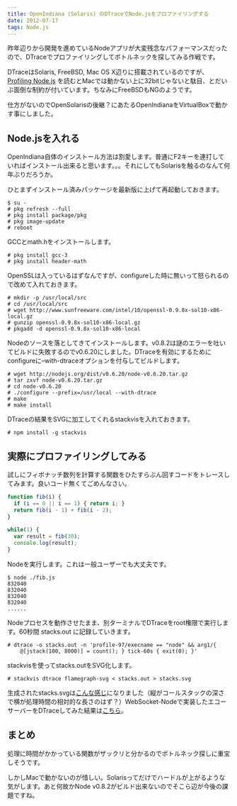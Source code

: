 ```yaml
---
title: OpenIndiana (Solaris) のDTraceでNode.jsをプロファイリングする
date: 2012-07-17
tags: Node.js
---
```


昨年辺りから開発を進めているNodeアプリが大変残念なパフォーマンスだったので、DTraceでプロファイリングしてボトルネックを探してみる作戦です。

DTraceはSolaris, FreeBSD, Mac OS X辺りに搭載されているのですが、[Profiling Node.js](http://blog.nodejs.org/2012/04/25/profiling-node-js/) を読むとMacでは動かない上に32bitじゃないと駄目、とだいぶ面倒な制約が付いています。ちなみにFreeBSDもNGのようです。

仕方がないのでOpenSolarisの後継？にあたるOpenIndianaをVirtualBoxで動かす事にしました。

## Node.jsを入れる

OpenIndiana自体のインストール方法は割愛します。普通にF2キーを連打していればインストール出来ると思います。。。それにしてもSolarisを触るのなんて何年ぶりだろうか。

ひとまずインストール済みパッケージを最新版に上げて再起動しておきます。

```
$ su -
# pkg refresh --full
# pkg install package/pkg
# pkg image-update
# reboot
```

GCCとmath.hをインストールします。

```
# pkg install gcc-3
# pkg install header-math
```

OpenSSLは入っているはずなんですが、configureした時に無いって怒られるので改めて入れておきます。

```
# mkdir -p /usr/local/src
# cd /usr/local/src
# wget http://www.sunfreeware.com/intel/10/openssl-0.9.8x-sol10-x86-local.gz
# gunzip openssl-0.9.8x-sol10-x86-local.gz
# pkgadd -d openssl-0.9.8x-sol10-x86-local
```

Nodeのソースを落としてきてインストールします。v0.8.2は謎のエラーを吐いてビルドに失敗するのでv0.6.20にしました。DTraceを有効にするためにconfigureに–with-dtraceオプションを付与してビルドします。

```
# wget http://nodejs.org/dist/v0.6.20/node-v0.6.20.tar.gz
# tar zxvf node-v0.6.20.tar.gz
# cd node-v0.6.20
# ./configure --prefix=/usr/local --with-dtrace
# make
# make install
```

DTraceの結果をSVGに加工してくれるstackvisを入れておきます。

```
# npm install -g stackvis
```

## 実際にプロファイリングしてみる

試しにフィボナッチ数列を計算する関数をひたすらぶん回すコードをトレースしてみます。良いコード無くてごめんなさい。

```javascript
function fib(i) {
  if (i == 0 || i == 1) { return i; }
  return fib(i - 1) + fib(i - 2);
}
 
while(1) {
  var result = fib(30);
  console.log(result);
}
```

Nodeを実行します。これは一般ユーザーでも大丈夫です。


```
$ node ./fib.js
832040
832040
832040
832040
......
```

Nodeプロセスを動作させたまま、別ターミナルでDTraceをroot権限で実行します。60秒間 stacks.out に記録していきます。

```
# dtrace -o stacks.out -n 'profile-97/execname == "node" && arg1/{
    @[jstack(100, 8000)] = count(); } tick-60s { exit(0); }'
```

stackvisを使ってstacks.outをSVG化します。

```
# stackvis dtrace flamegraph-svg < stacks.out > stacks.svg
```

生成されたstacks.svgは[こんな感じ](/uploads/2012/07/17/fib.svg)になりました（縦がコールスタックの深さで横が処理時間の相対的な長さのはず？）WebSocket-Nodeで実装したエコーサーバーをDTraceしてみた結果は[こちら](/uploads/2012/07/17/echo.svg)。

## まとめ

処理に時間がかかっている関数がザックリと分かるのでボトルネック探しに重宝しそうです。

しかしMacで動かないのが惜しい。Solarisってだけでハードルが上がるような気がします。あと何故かNode v0.8.2がビルド出来ないのでそこら辺が今後の課題ですね。
